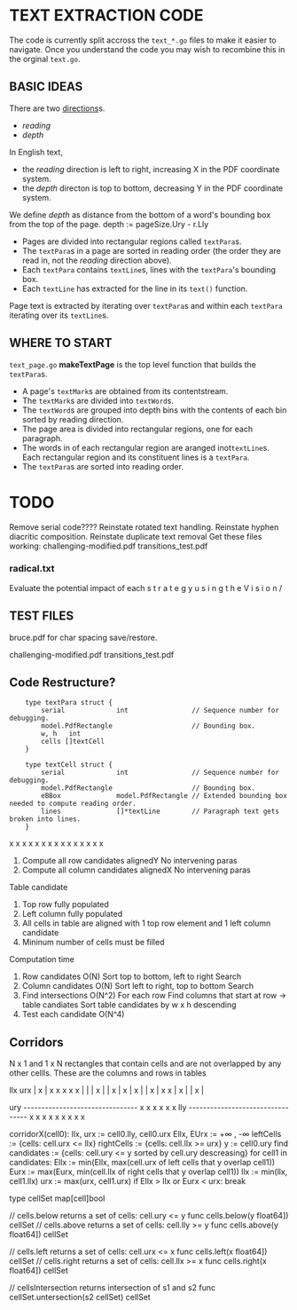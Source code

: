 TEXT EXTRACTION CODE
====================
The code is currently split accross the `text_*.go` files to make it easier to navigate. Once you
understand the code you may wish to recombine this in the orginal `text.go`.

BASIC IDEAS
-----------
There are two [directions](https://www.w3.org/International/questions/qa-scripts.en#directions)s\.

- *reading*
- *depth*

In English text,
- the *reading* direction is left to right, increasing X in the PDF coordinate system.
- the *depth* directon is top to bottom, decreasing Y in the PDF coordinate system.

We define *depth* as distance from the bottom of a word's bounding box from the top of the page.
depth := pageSize.Ury - r.Lly

* Pages are divided into rectangular regions called `textPara`s.
* The `textPara`s in a page are sorted in reading order (the order they are read in, not the
*reading* direction above).
* Each `textPara` contains `textLine`s, lines with the `textPara`'s bounding box.
* Each `textLine` has extracted for the line in its `text()` function.

Page text is extracted by iterating over `textPara`s and within each `textPara` iterating over its
`textLine`s.


WHERE TO START
--------------

`text_page.go` **makeTextPage** is the top level function that builds the `textPara`s.

* A page's `textMark`s are obtained from its contentstream.
* The `textMark`s are divided into `textWord`s.
* The `textWord`s are grouped into depth bins with the contents of each bin sorted by reading direction.
* The page area is divided into rectangular regions, one for each paragraph.
* The words in of each rectangular region are aranged inot`textLine`s. Each rectangular region and
its constituent lines is a `textPara`.
* The `textPara`s are sorted into reading order.


TODO
====
Remove serial code????
Reinstate rotated text handling.
Reinstate hyphen diacritic composition.
Reinstate duplicate text removal
Get these files working:
		challenging-modified.pdf
		transitions_test.pdf

### radical.txt
Evaluate the potential impact of each
s t r a t e g y u s i n g t h e V i s i o n /


TEST FILES
---------
bruce.pdf for char spacing save/restore.

challenging-modified.pdf
transitions_test.pdf


Code Restructure?
-----------------
```
	type textPara struct {
		serial             int                // Sequence number for debugging.
		model.PdfRectangle                    // Bounding box.
		w, h   int
		cells []textCell
	}

	type textCell struct {
		serial             int                // Sequence number for debugging.
		model.PdfRectangle                    // Bounding box.
		eBBox              model.PdfRectangle // Extended bounding box needed to compute reading order.
		lines              []*textLine        // Paragraph text gets broken into lines.
	}
```

  x     x    x      x     x     x
  x
  x     x
  x
  x     x           x
  x
  x

1. Compute all row candidates
     alignedY  No intervening paras
2. Compute all column candidates
     alignedX  No intervening paras

Table candidate
1. Top row fully populated
2. Left column fully populated
3. All cells in table are aligned with 1 top row element and 1 left column candidate
4. Mininum number of cells must be filled

Computation time
1. Row candidates  O(N)
   Sort top to bottom, left to right
   Search
2. Column candidates O(N)
   Sort left to right, top to bottom
   Search
3. Find intersections  O(N^2)
   For each row
      Find columns that start at row -> table candiates
   Sort table candidates by w x h descending
4. Test each candidate O(N^4)


Corridors
---------
N x 1 and 1 x N rectangles that contain cells and are not overlapped by any other cellls.
These are the columns and rows in tables

llx   urx
 |  x  |   x    x      x     x     x
 |     |
 |  x  |
 |  x  |   x
 |  x  |
 |  x  |   x           x
 |  x  |
 |  x  |

ury --------------------------------
    x     x    x      x     x     x
lly ---------------------------------
    x
    x     x
    x
    x     x           x
    x
    x

corridorX(cell0):
   llx, urx := cell0.lly, cell0.urx
   Ellx, EUrx := +∞ , -∞
   leftCells := {cells: cell.urx <= llx}
   rightCells :=  {cells: cell.llx >= urx}
   y := cell0.ury
   find candidates := {cells: cell.ury <= y sorted by cell.ury descreasing}
   for cell1 in candidates:
      Ellx := min(Ellx, max(cell.urx of left cells that y overlap cell1))
      Eurx := max(Eurx, min(cell.llx of right cells that y overlap cell1))
      llx := min(llx, cell1.llx)
      urx := max(urx, cell1.urx)
      if Ellx > llx or Eurx < urx: break

type cellSet map[cell]bool

// cells.below returns a set of cells: cell.ury <= y
func cells.below(y float64]) cellSet
// cells.above returns a set of cells: cell.lly >= y
func cells.above(y float64]) cellSet

// cells.left returns a set of cells: cell.urx <= x
func cells.left(x float64]) cellSet
// cells.right returns a set of cells: cell.llx >= x
func cells.right(x float64]) cellSet

// cellsIntersection returns intersection of s1 and s2
func cellSet.untersection(s2 cellSet) cellSet
